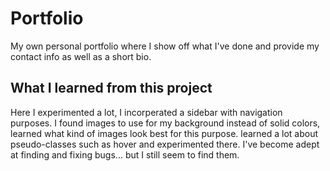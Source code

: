 # Portfolio
My own personal portfolio where I show off what I've done and provide my contact info as well as a short bio.
## What I learned from this project
Here I experimented a lot, I incorperated a sidebar with navigation purposes.
I found images to use for my background instead of solid colors, learned what kind of images look best for this purpose.
learned a lot about pseudo-classes such as hover and experimented there.
I've become adept at finding and fixing bugs... but I still seem to find them.
